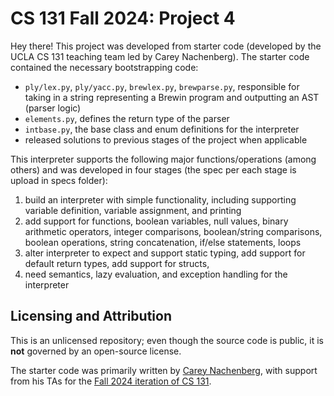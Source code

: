 # CS 131 Fall 2024: Project 4

Hey there! This project was developed from starter code (developed by the UCLA CS 131 teaching team led by Carey Nachenberg). The starter code contained the necessary bootstrapping code:
- `ply/lex.py`, `ply/yacc.py`, `brewlex.py`, `brewparse.py`, responsible for taking in a string representing a Brewin program and outputting an AST (parser logic)
- `elements.py`, defines the return type of the parser
- `intbase.py`, the base class and enum definitions for the interpreter
- released solutions to previous stages of the project when applicable

This interpreter supports the following major functions/operations (among others) and was developed in four stages (the spec per each stage is upload in specs folder):
1. build an interpreter with simple functionality, including supporting variable definition, variable assignment, and printing
2. add support for functions, boolean variables, null values, binary arithmetic operators, integer comparisons, boolean/string comparisons, boolean operations, string concatenation, if/else statements, loops
3. alter interpreter to expect and support static typing, add support for default return types, add support for structs, 
4. need semantics, lazy evaluation, and exception handling for the interpreter

## Licensing and Attribution

This is an unlicensed repository; even though the source code is public, it is **not** governed by an open-source license.

The starter code was primarily written by [Carey Nachenberg](http://careynachenberg.weebly.com/), with support from his TAs for the [Fall 2024 iteration of CS 131](https://ucla-cs-131.github.io/fall-24-website/).
